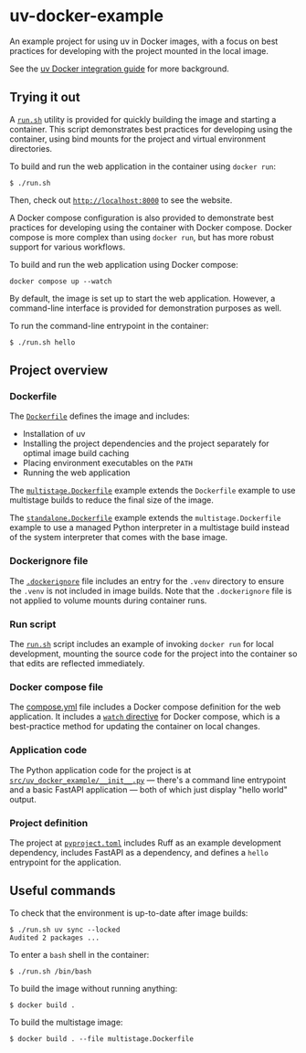 # uv-docker-example

An example project for using uv in Docker images, with a focus on best practices for developing with
the project mounted in the local image.

See the [uv Docker integration guide](https://docs.astral.sh/uv/guides/integration/docker/) for more
background.

## Trying it out

A [`run.sh`](./run.sh) utility is provided for quickly building the image and starting a container.
This script demonstrates best practices for developing using the container, using bind mounts for
the project and virtual environment directories.

To build and run the web application in the container using `docker run`:

```console
$ ./run.sh
```

Then, check out [`http://localhost:8000`](http://localhost:8000) to see the website.

A Docker compose configuration is also provided to demonstrate best practices for developing using
the container with Docker compose. Docker compose is more complex than using `docker run`, but has
more robust support for various workflows.

To build and run the web application using Docker compose:

```
docker compose up --watch 
```

By default, the image is set up to start the web application. However, a command-line interface is
provided for demonstration purposes as well. 

To run the command-line entrypoint in the container:

```console
$ ./run.sh hello
```

## Project overview

### Dockerfile

The [`Dockerfile`](./Dockerfile) defines the image and includes:

- Installation of uv
- Installing the project dependencies and the project separately for optimal image build caching
- Placing environment executables on the `PATH`
- Running the web application

The [`multistage.Dockerfile`](./multistage.Dockerfile) example extends the `Dockerfile` example to
use multistage builds to reduce the final size of the image.

The [`standalone.Dockerfile`](./standalone.Dockerfile) example extends the `multistage.Dockerfile`
example to use a managed Python interpreter in a multistage build instead of the system interpreter
that comes with the base image.

### Dockerignore file

The [`.dockerignore`](./.dockerignore) file includes an entry for the `.venv` directory to ensure the
`.venv` is not included in image builds. Note that the `.dockerignore` file is not applied to volume
mounts during container runs.

### Run script

The [`run.sh`](./run.sh) script includes an example of invoking `docker run` for local development,
mounting the source code for the project into the container so that edits are reflected immediately.

### Docker compose file

The [compose.yml](./compose.yml) file includes a Docker compose definition for the web application.
It includes a [`watch`
directive](https://docs.docker.com/compose/file-watch/#compose-watch-versus-bind-mounts) for Docker
compose, which is a best-practice method for updating the container on local changes.

### Application code

The Python application code for the project is at
[`src/uv_docker_example/__init__.py`](./src/uv_docker_example/__init__.py) — there's a command line
entrypoint and a basic FastAPI application — both of which just display "hello world" output.

### Project definition

The project at [`pyproject.toml`](./pyproject.toml) includes Ruff as an example development
dependency, includes FastAPI as a dependency, and defines a `hello` entrypoint for the application.

## Useful commands

To check that the environment is up-to-date after image builds:

```console
$ ./run.sh uv sync --locked
Audited 2 packages ...
```

To enter a `bash` shell in the container:

```console
$ ./run.sh /bin/bash
```

To build the image without running anything:

```console
$ docker build .
```

To build the multistage image:

```console
$ docker build . --file multistage.Dockerfile
```
